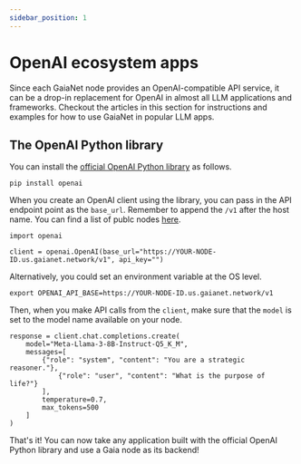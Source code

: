 ```yaml
---
sidebar_position: 1
---
```


# OpenAI ecosystem apps

Since each GaiaNet node provides an OpenAI-compatible API service, it can be a drop-in replacement for
OpenAI in almost all LLM applications and frameworks. Checkout the articles in this section for instructions 
and examples for how to use GaiaNet in popular LLM apps.

## The OpenAI Python library

You can install the [official OpenAI Python library](https://pypi.org/project/openai/) as follows.

```
pip install openai
```

When you create an OpenAI client using the library, you can pass in the API endpoint point as the `base_url`.
Remember to append the `/v1` after the host name. You can find a list of publc nodes [here](../nodes.md).

```
import openai

client = openai.OpenAI(base_url="https://YOUR-NODE-ID.us.gaianet.network/v1", api_key="")
```

Alternatively, you could set an environment variable at the OS level.

```
export OPENAI_API_BASE=https://YOUR-NODE-ID.us.gaianet.network/v1
```

Then, when you make API calls from the `client`, make sure that the `model` is set to the model name
available on your node.

```
response = client.chat.completions.create(
    model="Meta-Llama-3-8B-Instruct-Q5_K_M",
    messages=[
        {"role": "system", "content": "You are a strategic reasoner."},
            {"role": "user", "content": "What is the purpose of life?"}
        ],
        temperature=0.7,
        max_tokens=500
    ]
)
```

That's it! You can now take any application built with the official OpenAI Python library and use a Gaia node
as its backend!
